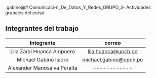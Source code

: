 .gabino@# Comunicaci-n_De_Datos_Y_Redes_GRUPO_3-
Actividades grupales del curso

 ## Integrantes del trabajo
| Integrante | correo | 
| :------------: |  :------------: | 
|Lila Zarai Huanca Ampuero |lila.huanca@upch.pe | 
|Michael Gabino Isidro | michael.gabino@upch.pe | 
|Alexander Manosalva Peralta | ------------| 
